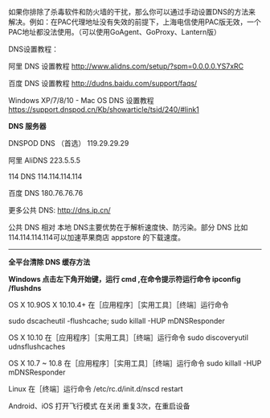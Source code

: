 如果你排除了杀毒软件和防火墙的干扰，那么你可以通过手动设置DNS的方法来解决。例如：在PAC代理地址没有失效的前提下，上海电信使用PAC版无效，一个PAC地址都没法使用。（可以使用GoAgent、GoProxy、Lantern版）

DNS设置教程：

阿里 DNS 设置教程 http://www.alidns.com/setup/?spm=0.0.0.0.YS7xRC

百度 DNS 设置教程 http://dudns.baidu.com/support/faqs/

Windows XP/7/8/10 - Mac OS DNS 设置教程 https://support.dnspod.cn/Kb/showarticle/tsid/240/#link1  



**DNS 服务器**

DNSPOD DNS （首选）       119.29.29.29

阿里 AliDNS              223.5.5.5

114 DNS              114.114.114.114 

百度 DNS             180.76.76.76 


更多公共 DNS: http://dns.ip.cn/

公共 DNS 相对 本地 DNS主要优势在于解析速度快、防污染。部分 DNS 比如114.114.114.114可以加速苹果商店 appstore 的下载速度。

***

**全平台清除 DNS 缓存方法**

**Windows 点击左下角开始键，运行 cmd ,在命令提示符运行命令 ipconfig /flushdns**

OS X 10.9OS X 10.10.4+ 在［应用程序］［实用工具］［终端］运行命令 

sudo dscacheutil -flushcache; sudo killall -HUP mDNSResponder

OS X 10.10 在［应用程序］［实用工具］［终端］运行命令 sudo discoveryutil udnsflushcaches

OS X 10.7 ~ 10.8 在［应用程序］［实用工具］［终端］运行命令 sudo killall -HUP mDNSResponder

Linux 在［终端］运行命令 /etc/rc.d/init.d/nscd restart

Android、iOS 打开飞行模式 在关闭 重复3次，在重启设备
